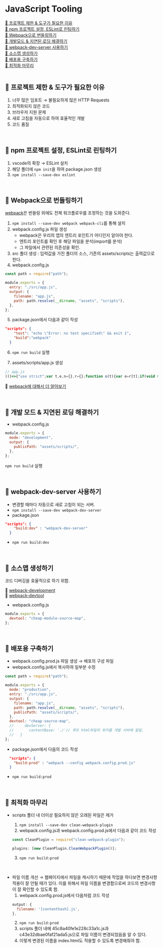 # JavaScript Tooling

[📌 프로젝트 제한 & 도구가 필요한 이유](#-프로젝트-제한--도구가-필요한-이유)<br>
[📌 npm 프로젝트 설정, ESLint로 린팅하기](#-npm-프로젝트-설정-eslint로-린팅하기)<br>
[📌 Webpack으로 번들링하기](#-webpack으로-번들링하기)<br>
[📌 개발모드 & 지연된 로딩 해결하기](#-개발-모드--지연된-로딩-해결하기)<br>
[📌 webpack-dev-server 사용하기](#-webpack-dev-server-사용하기)<br>
[📌 소스맵 생성하기](#-소스맵-생성하기)<br>
[📌 배포용 구축하기](#-배포용-구축하기)<br>
[📌 최적화 마무리](#-최적화-마무리)<br>
<br>

## 📌 프로젝트 제한 & 도구가 필요한 이유

1. 너무 많은 임포트 &rarr; 불필요하게 많은 HTTP Requests
2. 최적화되지 않은 코드
3. 브라우저 지원 문제
4. 새로 고침을 자동으로 하여 효율적인 개발
5. 코드 품질

<br>

## 📌 npm 프로젝트 설정, ESLint로 린팅하기

1. vscode의 확장 &rarr; ESLint 설치
2. 해당 폴더에 `npm init`을 하여 package.json 생성
3. `npm install --save-dev eslint`

<br>

## 📌 Webpack으로 번들링하기

[webpack](https://webpack.kr)은 번들링 외에도 전체 워크플로우를 조정하는 것을 도와준다.

1. `npm install --save-dev webpack webpack-cli`를 통해 설치
2. webpack.config.js 파일 생성
   - webpack은 우리의 앱의 엔트리 포인트가 어디인지 알아야 한다.
   - 엔트리 포인트를 확인 후 해당 파일을 분석(import를 분석)
   - 그 파일에서 관련된 의존성을 확인.
3. src 폴더 생성 : 입력값을 가진 폴더의 소스, 기존의 assets/scripts는 출력값으로 한다.
4. webpack.config.js

```javascript
const path = require("path");

module.exports = {
  entry: "./src/app.js",
  output: {
    filename: "app.js",
    path: path.resolve(__dirname, "assets", "scripts"),
  },
};
```

5. package.json에서 다음과 같이 작성

```json
"scripts": {
    "test": "echo \"Error: no test specified\" && exit 1",
    "build":"webpack"
  }
```

6. `npm run build` 실행

7. assets/scripts/app.js 생성

```javascript
// app.js
(()=>{"use strict";var t,e,n={},r={};function o(t){var e=r[t];if(void 0!==e)return e.exports;var i=r[t]={exports:{}};return n[t](i,i.exports,o),i.exports}o.m=n,o.d=(t,e)=>{for(var n in e)o.o(e,n)&&!o.o(t,n)&&Object.defineProperty(t,n,{enumerable:!0,get:e[n]})},o.f={},o.e=t=>Promise.all(Object.keys(o.f).reduce(((e,n)=>(o.f[n](t,e),e)),[])),o.u=t=>t+".app.js",o.g=function(){if("object"==typeof globalThis)return globalThis;try{return this||new Function("return this")()}catch(t){if("object"==typeof window)return window}}(),o.o=(t,e)=>Object.prototype.hasOwnProperty.call(t,e),t={},e="20_javascripttooling:",o.l=(n,r,i,s)=>{if(t[n])t[n].push(r);else{var a,c;if(void 0!==i)for(var l=document.getElementsByTagName("script"),d=0;d<l.length;d++){var p=l[d];if(p.getAttribute("src")==n||p.getAttribute("data-webpack")==e+i){a=p;break}}a||(c=!0,(a=document.createElement("script")).charset="utf-8",a.timeout=120,o.nc&&a.setAttribute("nonce",o.nc),a.setAttribute("data-webpack",e+i),a.src=n),t[n]=[r];var u=(e,r)=>{a.onerror=a.onload=null,clearTimeout(h);var o=t[n];if(delete t[n],a.parentNode&&a.parentNode.removeChild(a),o&&o.forEach((t=>t(r))),e)return e(r)},h=setTimeout(u.bind(null,void 0,{type:"timeout",target:a}),12e4);a.onerror=u.bind(null,a.onerror),a.onload=u.bind(null,a.onload),c&&document.head.appendChild(a)}},o.r=t=>{"undefined"!=typeof Symbol&&Symbol.toStringTag&&Object.defineProperty(t,Symbol.toStringTag,{value:"Module"}),Object.defineProperty(t,"__esModule",{value:!0})},(()=>{var t;o.g.importScripts&&(t=o.g.location+"");var e=o.g.document;if(!t&&e&&(e.currentScript&&(t=e.currentScript.src),!t)){var n=e.getElementsByTagName("script");if(n.length)for(var r=n.length-1;r>-1&&!t;)t=n[r--].src}if(!t)throw new Error("Automatic publicPath is not supported in this browser");t=t.replace(/#.*$/,"").replace(/\?.*$/,"").replace(/\/[^\/]+$/,"/"),o.p=t})(),(()=>{var t={179:0};o.f.j=(e,n)=>{var r=o.o(t,e)?t[e]:void 0;if(0!==r)if(r)n.push(r[2]);else{var i=new Promise(((n,o)=>r=t[e]=[n,o]));n.push(r[2]=i);var s=o.p+o.u(e),a=new Error;o.l(s,(n=>{if(o.o(t,e)&&(0!==(r=t[e])&&(t[e]=void 0),r)){var i=n&&("load"===n.type?"missing":n.type),s=n&&n.target&&n.target.src;a.message="Loading chunk "+e+" failed.\n("+i+": "+s+")",a.name="ChunkLoadError",a.type=i,a.request=s,r[1](a)}}),"chunk-"+e,e)}};var e=(e,n)=>{var r,i,[s,a,c]=n,l=0;if(s.some((e=>0!==t[e]))){for(r in a)o.o(a,r)&&(o.m[r]=a[r]);c&&c(o)}for(e&&e(n);l<s.length;l++)i=s[l],o.o(t,i)&&t[i]&&t[i][0](),t[i]=0},n=self.webpackChunk_20_javascripttooling=self.webpackChunk_20_javascripttooling||[];n.forEach(e.bind(null,0)),n.push=e.bind(null,n.push.bind(n))})(),console.log("DOM Helper executing!");class i{static clearEventListeners(t){const e=t.cloneNode(!0);return t.replaceWith(e),e}static moveElement(t,e){const n=document.getElementById(t);document.querySelector(e).append(n),n.scrollIntoView({behavior:"smooth"})}}console.log("Project Item created!");class s{hasActiveTooltip=!1;constructor(t,e,n){this.id=t,this.updateProjectListsHandler=e,this.connectMoreInfoButton(),this.connectSwitchButton(n),this.connectDrag()}showMoreInfoHandler(){if(this.hasActiveTooltip)return;const t=document.getElementById(this.id).dataset.extraInfo;o.e(242).then(o.bind(o,242)).then((e=>{new e.Tooltip((()=>{this.hasActiveTooltip=!1}),t,this.id).attach(),this.hasActiveTooltip=!0}))}connectDrag(){const t=document.getElementById(this.id);t.addEventListener("dragstart",(t=>{t.dataTransfer.setData("text/plain",this.id),t.dataTransfer.effectAllowed="move"})),t.addEventListener("dragend",(t=>{console.log(t)}))}connectMoreInfoButton(){document.getElementById(this.id).querySelector("button:first-of-type").addEventListener("click",this.showMoreInfoHandler.bind(this))}connectSwitchButton(t){let e=document.getElementById(this.id).querySelector("button:last-of-type");e=i.clearEventListeners(e),e.textContent="active"===t?"Finish":"Activate",e.addEventListener("click",this.updateProjectListsHandler.bind(null,this.id))}update(t,e){this.updateProjectListsHandler=t,this.connectSwitchButton(e)}}class a{projects=[];constructor(t){this.type=t;const e=document.querySelectorAll(`#${t}-projects li`);for(const t of e)this.projects.push(new s(t.id,this.switchProject.bind(this),this.type));console.log(this.projects),this.connectDroppable()}connectDroppable(){console.log(globalThis);const t=document.querySelector(`#${this.type}-projects ul`);t.addEventListener("dragenter",(e=>{"text/plain"===e.dataTransfer.types[0]&&(t.parentElement.classList.add("droppable"),e.preventDefault())})),t.addEventListener("dragover",(t=>{"text/plain"===t.dataTransfer.types[0]&&t.preventDefault()})),t.addEventListener("dragleave",(e=>{e.relatedTarget.closest(`#${this.type}-projects ul`)!==t&&t.parentElement.classList.remove("droppable")})),t.addEventListener("drop",(e=>{const n=e.dataTransfer.getData("text/plain");this.projects.find((t=>t.id===n))||(document.getElementById(n).querySelector("button:last-of-type").click(),t.parentElement.classList.remove("droppable"))}))}setSwitchHandlerFunction(t){this.switchHandler=t}addProject(t){this.projects.push(t),function(t,e){const n=document.getElementById(t);document.querySelector(e).append(n),n.scrollIntoView({behavior:"smooth"})}(t.id,`#${this.type}-projects ul`),t.update(this.switchProject.bind(this),this.type)}switchProject(t){this.switchHandler(this.projects.find((e=>e.id===t))),this.projects=this.projects.filter((e=>e.id!==t))}}globalThis.DEFAULT_VALUE="MAX",class{static init(){const t=new a("active"),e=new a("finished");t.setSwitchHandlerFunction(e.addProject.bind(e)),e.setSwitchHandlerFunction(t.addProject.bind(t))}static startAnalytics(){const t=document.createElement("script");t.src="assets/scripts/Utility/Analytics.js",t.defer=!0,document.head.append(t)}}.init()})();%
```

🔗 [webpack에 대해서 더 알아보기](https://webpack.kr/concepts/)

<br>

## 📌 개발 모드 & 지연된 로딩 해결하기

- webpack.config.js

```javascript
module.exports = {
  mode: "development",
  output: {
    publicPath: "assets/scripts/",
  },
};
```

`npm run build` 실행

<br>

## 📌 webpack-dev-server 사용하기

- 변경할 때마다 자동으로 새로 고침이 되는 서버.
- `npm install --save-dev webpack-dev-server`
- package.json

```json
"scripts": {
    "build:dev" : "webpack-dev-server"
  }
```

- `npm run build:dev`

<br>

## 📌 소스맵 생성하기

코드 디버깅을 효율적으로 하기 위함.

🔗 [webpack-development](https://webpack.kr/guides/development/#using-source-maps)<br>
🔗 [webpack-devtool](https://webpack.kr/configuration/devtool)

- webpack.config.js

```javascript
module.exports = {
  devtool: "cheap-module-source-map",
};
```

<br>

## 📌 배포용 구축하기

- webpack.config.prod.js 파일 생성 &rarr; 배포의 구성 파일
- webpack.config.js에서 복사하여 일부분 수정

```javascript
const path = require("path");

module.exports = {
  mode: "production",
  entry: "./src/app.js",
  output: {
    filename: "app.js",
    path: path.resolve(__dirname, "assets", "scripts"),
    publicPath: "assets/scripts/",
  },
  devtool: "cheap-source-map",
  //     devServer: {
  //       contentBase: './'// 루트 html파일의 위치를 개발 서버에 알림.
  //   }
};
```

- package.json에서 다음의 코드 작성

```json
  "scripts": {
    "build:prod" : "webpack --config webpack.config.prod.js"
  }
```

- `npm run build:prod`

<br>

## 📌 최적화 마무리

- scripts 폴더 내 더이상 필요하지 않은 오래된 파일은 제거

  1. `npm install --save-dev clean-webpack-plugin`
  2. webpack.config.js과 webpack.config.prod.js에서 다음과 같이 코드 작성

  ```javascript
  const CleanPlugin = require("clean-webpack-plugin");

  plugins: [new CleanPlugin.CleanWebpackPlugin()];
  ```

  3. `npm run build:prod`

<br>

- 파일 이름 개선 &rarr; 웹페이지에서 파일을 캐시하기 때문에 작업을 하다보면 변경사항 적용이 잘 안될 때가 있다. 이를 위해서 파일 이름을 변경함으로써 코드의 변경사항이 잘 확인할 수 있도록 함.
  1. webpack.config.prod.js에서 다음처럼 코드 작성
  ```javascript
  output: {
    filename: '[contenthash].js',
  },
  ```
  2. `npm run build:prod`
  3. scripts 폴더 내에 45c8a40fe1e228c33a1c.js과 c43e32dbae0faf21ada5.js으로 파일 이름이 변경되었음을 알 수 있다. 
  4. 이렇게 변경된 이름을 index.html도 적용할 수 있도록 변경해줘야 함. 
